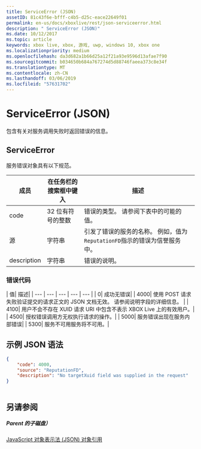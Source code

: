 ```yaml
---
title: ServiceError (JSON)
assetID: 81c43f6e-bfff-c4b5-d25c-eace22649f01
permalink: en-us/docs/xboxlive/rest/json-serviceerror.html
description: " ServiceError (JSON)"
ms.date: 10/12/2017
ms.topic: article
keywords: xbox live, xbox, 游戏, uwp, windows 10, xbox one
ms.localizationpriority: medium
ms.openlocfilehash: da3d682a1b66d25a12f21a93e9596d13afae7f90
ms.sourcegitcommit: b034650b684a767274d5d88746faeea373c8e34f
ms.translationtype: MT
ms.contentlocale: zh-CN
ms.lasthandoff: 03/06/2019
ms.locfileid: "57631702"
---
```

# <a name="serviceerror-json"></a>ServiceError (JSON)
包含有关对服务调用失败时返回错误的信息。 
<a id="ID4EN"></a>

 
## <a name="serviceerror"></a>ServiceError
 
服务错误对象具有以下规范。
 
| 成员| 在任务栏的搜索框中键入| 描述| 
| --- | --- | --- | 
| code| 32 位有符号的整数 | 错误的类型。 请参阅下表中的可能的值。 | 
| 源| 字符串 | 引发了错误的服务的名称。 例如，值为<code>ReputationFD</code>指示的错误为信誉服务中。 | 
| description| 字符串| 错误的说明。 | 
 
<a id="ID4EBC"></a>

 
### <a name="error-codes"></a>错误代码
 
| 值| 描述| 
| --- | --- | --- | --- | --- | 
| 0| 成功无错误| 
| 4000| 使用 POST 请求失败验证提交的请求正文的 JSON 文档无效。 请参阅说明字段的详细信息。 | 
| 4100| 用户不会不存在 XUID 请求 URI 中包含不表示 XBOX Live 上的有效用户。| 
| 4500| 授权错误调用方无权执行请求的操作。| 
| 5000| 服务错误出现在服务内部错误| 
| 5300| 服务不可用服务将不可用。| 
   
<a id="ID4EQE"></a>

 
## <a name="sample-json-syntax"></a>示例 JSON 语法
 

```json
{
    "code": 4000,
    "source": "ReputationFD",
    "description": "No targetXuid field was supplied in the request"
}
    
```

  
<a id="ID4EZE"></a>

 
## <a name="see-also"></a>另请参阅
 
<a id="ID4E2E"></a>

 
##### <a name="parent"></a>Parent 的子磁盘） 

[JavaScript 对象表示法 (JSON) 对象引用](atoc-xboxlivews-reference-json.md)

   